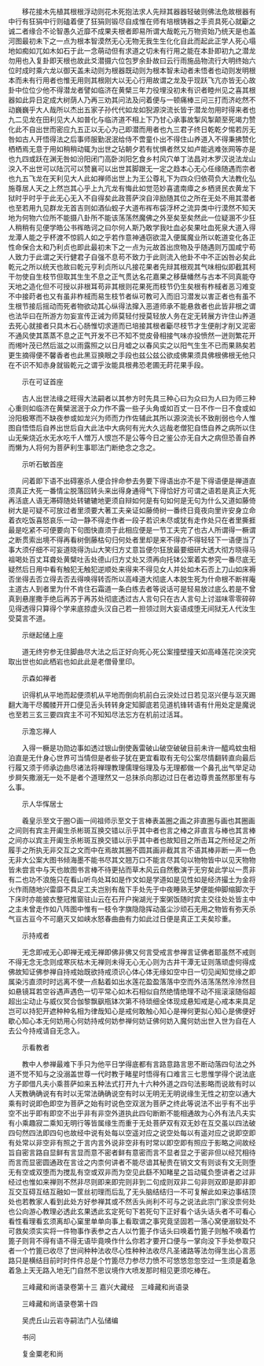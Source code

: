 <!-- { "loadSidebar": true } -->
　　移花接木先植其根根浮动则花木死抱法求人先辩其器器轻破则佛法危故根器有中行有狂狷中行则磕着便了狂狷则锻尽自成惟在师有培根铸器之手资具死心就斸之诚二者缘合不论智愚久近靡不成果夫根者即易所谓大哉乾元万物资始乃统天是也盖河图最初未下之一点为根本智漠然无心无物无我生生化化自此而起此正学人死心塌地如痴如兀如木如石于此一念萌动但有求道之切未有行用之能在本卦即初九之潜龙勿用也入复卦即天根也故此爻潜摄六位包罗余卦故曰云行雨施品物流行大明终始六位时成时乘六龙以御天盖未动则为根器既动则为根本智未动者未悟者也动则发明根本而未有行用者也惟无用则其根刚大以无心行用故谓之龙及乎现跃飞亢亦皆无心故卦中位位少他不得潜龙者譬如临济在黄檗三年力役埋没初未有识者睦州见之喜其根器如此异日定成大树荫人乃再三劝其问法及问着便与一顿痛棒三问三打而济屹然不动巍巍乎大人哉所以杰出五家子孙代代如龙如猊源湥流长皆于潜龙勿用时得来者也九二见龙在田利见大人如普化与临济道不相上下乃甘心承事故掣风掣颠至死竭力赞化此不自出世而密应九五正以无心为己即潜而用者也九三君子终日乾乾夕惕若厉无咎如古人开悟得法之后事师服勤泯泯给侍不啻童仆出不得住山养道入不得秉拂赞化栖栖焉无意于用如稍稍动辄为出世之玷朝夕若有忧惧者然又如卢能逃难张网等亦是也九四或跃在渊无咎如汾阳闭门高卧浏阳乞食乡村风穴单丁法昌对木罗汉说法龙山湥入不出世可以陆沉可以赞襄可以出世其脚跟无一定之趋本心无心任缘随遇而宗者也九五飞龙在天利见大人此如禅师出世上为王公尊礼下为四众归依荷负大法教化弘施尊居人天之上然岂其心乎上九亢龙有悔此如觉范妙喜遣南瘴之乡栖贤民衣黄龙下狱时乎时乎于此无心无入不自得矣此政菩萨湥自淬励随其位之所在无处不用其潜者也至若用九见群龙无首吉则如酒仙蚬子大道布裈布袋浮杯之流异类中行漠然不知天地为何物六位所不能摄八卦所不能该荡荡然魔佛之外至矣至矣然此一位疑溷不少狂人稍稍有见便学皓公书裈皓诃之曰尔何人斯乃敢学我吐血必矣果吐血死泉大道入得龙潭人能之乎杯渡不惊鸥人如之乎若作意神通窃欲混入便属魔业所以乾道变化各正性命保合太和乃利贞也即此最初未下之一点为元故首出庶物及乎随遇则万国咸宁苟人致力于此谓之天行健君子自强不息苟不致力于此则流入他卦不中不正凶咎必矣此乾元之所以统天也故曰乾元亨利贞所以凡接花果者先辩其根观其气味相似即截其柯干勿使自生枝节但取其生生不息之正气贯达名花嘉果之移蘖幡然与古本不同真能夺天地之造化但不可授以非根耳苟非其根则花果死而枝节仍生矣根有柞棫者恶习难变不中接莳者也又有虽非柞棫而易生枝节者纵可教可入而旧习潜发以害正者也有虽不生根节接后摇动而死者物欲动其心纵得法撺入恶道师承不能悬救者也此皆非根之谓也法华曰在所游方勿妄宣传正诫为师莫轻付授莫轻放人务在定无转展方许住山养道去死心就接者只具木石心肠惟切求道而已培接其根者斸尽枝节才生便削才削又泥密不通风使其蒸蒸不息之正气开发不已不知不觉皮骨相接气味亦投愤然一迸则繁花开而缃叶茂已然后滋之以雨露照之以日月嘘之以春风实之以阳气生生不已而果熟矣若更生摘得便不馨香者也此黑豆换眼之手段也兹公兹公欲成佛果须具佛根佛根无他只在不识不知赤身就锻乾元之谓乎汝能具根弗恐老圃无莳花果手段。

　　示在可证首座

　　古人出世法缘之旺得大法嗣者以其参方时先具三种心曰为众曰为人曰为师三种心重则如临济在黄檗泯泯于众力作不露一些子头角或如百丈一日不作一日不食或如汾阳极寒而不缺夜参或如龙兴为师而力作佐辅此其所以源湥流长不致削弱也今人惟图自悟悟后自养出世后自大此法中大病何有光大久远哉老僧犯自悟自养之病所以住山无柴烧近水无水吃千人憎万人恨岂不是公等今日之鉴公亦无自大之病但恐善自养而懒为人将何为菩萨利生事耶法门断绝念之念之。

　　示听石敏首座

　　问着即下语不出碍塞杀人便合拌命参去务要下得语出亦不是下得语便是禅道直须真正大死一番情尘脱落回转头来出得身通得气下得恰好方可谓之语若是真正大死再活底人语无滞碍随处转辘辘地更须自辩如何是有句如何是无句为什么又道如藤倚树大是可疑不可放过者里须要大著工夫亲证如藤倚树一番终日竟夜向里许安身立命着衣吃饭喜怒哀乐一动一静不得走作者一段子若识未尽或犹有走作处只在者里撕捱最是吃紧不可便要向下句图快直须于此相应便是一节工夫完了也古人所谓得一橛谓之断贯索出境不得再看树倒藤枯句归何处者里却是来不得亦不得轻轻下一语便当了事大须仔细不可妄道晓得沩山大笑归方丈意旨便尔狂放最要细研大透大彻方晓得马祖喝处百丈耳聋处黄檗吐舌处德山归方丈处又须再向托钵公案着实参究一番尽底无疑然后日用中看有触犯无触犯逆顺处来得来不得见女人并处如木石否上刀山如床褥否坐得去否立得去否去得唤得转否所以高峰道大彻底人本脱生死为什命根不断祥庵主道古人到者里为什不肯住石霜道一条白练去者等说话可是轻易放过底么若是不曾真到悬崖撒手绝后再苏于再苏处彻底透过古人言句只在古人言句上讨滋味零零碎碎见得透得只算得个学来底掠虚头汉自己若一担领过则大妄语成堕无间狱无人代汝生受莫言不道。

　　示继起储上座

　　道无终穷参无住脚曲尽大法之后正好向死心死公案撞壁撞天如高峰莲花湥湥究取出世也如此栖岩也如此此是老僧骨里印。

　　示森如禅者

　　识得机从平地而起便须机从平地而倒向机前白云湥处过日若见沤兴便与沤灭踢翻大海干尽髑髅开开口便见舌头转转身定知脚底若见道机锋转语有什用处定是魔说也至若三玄三要四宾主不可不知知尽法忘方在机前过活耳。

　　示澹忘禅人

　　入得一橛是功勋边事如透过银山倒使轰雷破山破空破破目前未许一醯鸡蚊虫相泊直是无什身心世界可当情但是者些子犹在更宜看取有无句公案尽情翻转直向最后行履又须于师承边曲尽诸法将禅理教理儒理俗理及与无理都做一个鼻孔出气举足动步屙矢撒溺无一处不是者个道理然又一总抹杀向那边过日在者边尊贵虽然那里有与么事。

　　示人华恽居士

　　羲皇示至文于圈○画一间祖师示至文于言棒表盖圈之画之非直圈与画也其圈画之间则有宾主开阖生杀彬斑互换交错以示乎其中者也言之棒之非直言与棒也其言棒之间亦以宾主开阖生杀彬斑互换交错以示乎其中者也故知目之所击耳之所经足之所履手之所执无非交互之文而中在焉故其圈不圆其画非截其言不语其棒非断一声一色无非大公案大图书倾海墨不能书尽其文翘万口不能言尽其句以物物皆中以见天物物皆未尝言中与天也故图书言棒不待更拈而草木风云自然敷演于无穷矣此学以一贯非有二也功不浪施只在看山听鸟处耳如是作文如是学道如是见性如是经济撮土为金将火作雨随地兴雷靡不具足工夫岂别有哉下手处先于中夜睡熟无梦便能伸脚缩脚次于下床时亦能披衣整冠推窗驻山云在石开户掬湖光于案粥饭随时宾主交往处处皆主中之主未曾走作如八阵图中惟有一枝令字旗隐隐挥动虽尘沙顽石无用之物皆有弥天杀气亘古亘今不可磨灭又如峡水怒春曲曲有力如此过日便是真正工夫矣珍重。

　　示持戒者

　　无念即戒无心即禅无戒无禅即佛非佛又何言受戒言参禅言证佛者耶虽然不戒则不得无念无念则成寒灰枯木无禅则未得无心无心则为古井干潭无证则落顽虚何得成佛故知证佛参禅自持戒始既欲持戒须识心体心体无缘如空中日一切见闻知觉缘之即属染污直须时时远离不使一点黏着如出水莲花盈盈落落中空而外洁荡荡然泠泠然目如悬镜耳若空谷遇声遇色一切平常心如木石相似自然绝情绝理不动不摇滚滚随俗超超出尘动止与威仪冥合伽黎飘飖瓶钵次第不待琐细全体现成悬知戒是心戒本来具足岂可以持犯开遮种种名相为律哉知心是戒何敢触心知心是禅何更拟心知心是佛便好歇心知心本无何妨用心何妨持戒何妨参禅何妨证佛何妨入魔何妨出世入世为自在人去公今持戒请自无念入。

　　示看教者

　　教中人参禅最难下手只为他平日学得底都有言路意路言思不断动落四句法之外道不觉不知与之没溺盖世尊一代时教于睹星时悟得有口难言三七思惟学得个说法底方子即借凡夫小乘菩萨如来五种法式打开九十六种外道之四句法影略而说故有时以人天教确确说有有时以无常法确确说空有时以无明无无明说缘生无性之初空以通大乘有时说即色即空为菩萨之始有时说色空双泯为菩萨之终此等说法不出乎有不出乎空不出乎即有即空不出乎非有非空外道执此四句断断不能相通故为心外有法凡夫实有小乘趣寂二乘知无明行等皆属缘生而重于无处菩萨双有双无妙在互交虽以四法破四句然四法即四句也故经中说有处每以空遥对应之说空处每以有遥对应之说即空即有处常以非空非有照之于言内言外说非空非有时常以即空即有照应于影略之间故经旨自密言路自显鲜有言显而意不密者鲜有意密而言不显者显之于密非但以经咒相待而言而显密圆通政在言诠之内柰何讲者不能尽谙其秘贵在销文文有则谈有文无则堕无有空或双堕而为搅乱有空或双非而为空见此繇不知睹星之旨动辄负堕讲者之过非经过也惟如来禅则不然非尽则即来即完则非到二句成则双非二句非则双即是即非即互交互碍互结互融如一筐丝初理而后乱了无头脑结结归一不可复解此如来边事结顶处也若教家人看到此处方好参禅其或不然舌头尚利不可与之说法此宗门家没柰何处也公向游心教理必透此玄果透此玄定死句下若死句下正好看个话头话头者不可看心看性看理看玄须离却心窠里单单向事上看取谓之事究竟坚固若一落心窝便溺软处不可救矣须实实将一件物事作表参之古人以竹篦子作话头曰唤着竹篦子则触不唤着竹篦子则背不得有语不得无语毕竟唤作什么你若才要开口便与一掌向没下手处参取只者一个竹篦已收尽了世间种种法收尽心性种种法收尽凡圣诸路等法勿得生出心言恶路只是横结目前时时件件总是个竹篦尽力参尽力愤不可悠悠忽忽空过一生须是着急着急上天无路入地无门自然不思议境作大喷发那时相见更须吃棒在。

　　三峰藏和尚语录卷第十三
嘉兴大藏经　三峰藏和尚语录


　　三峰藏和尚语录卷第十四

　　吴虎丘山云岩寺嗣法门人弘储编

　　书问

　　复金粟老和尚

